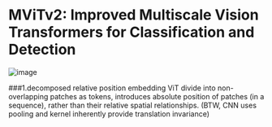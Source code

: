 # MViTv2: Improved Multiscale Vision Transformers for Classification and Detection

![image](https://github.com/user-attachments/assets/f60f79f0-6db5-4e53-8698-a54b8e6a0e6c)

###1.decomposed relative position embedding
ViT divide into non-overlapping patches as tokens, introduces absolute position of 
patches (in a sequence), rather than their relative spatial relationships. (BTW,
CNN uses pooling and kernel inherently provide translation invariance)

